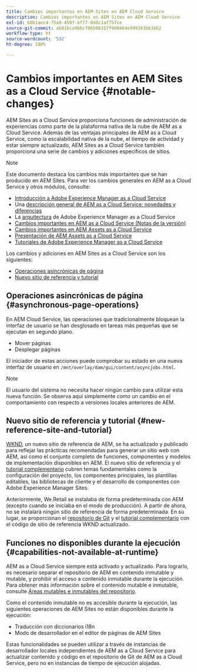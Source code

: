 ```yaml
---
title: Cambios importantes en AEM Sites en AEM Cloud Service
description: Cambios importantes en AEM Sites en AEM Cloud Service
exl-id: 60b1aec4-75a0-459f-bf77-8d8c1af757ce
source-git-commit: ab81bca96bcf06b06357f900464e999163bb1bb2
workflow-type: ht
source-wordcount: '532'
ht-degree: 100%

---
```


# Cambios importantes en AEM Sites as a Cloud Service {#notable-changes}

AEM Sites as a Cloud Service proporciona funciones de administración de experiencias como parte de la plataforma nativa de la nube de AEM as a Cloud Service. Además de las ventajas principales de AEM as a Cloud Service, como la escalabilidad nativa de la nube, el tiempo de actividad y estar siempre actualizado, AEM Sites as a Cloud Service también proporciona una serie de cambios y adiciones específicos de sitios.

>[!NOTE]
>Este documento destaca los cambios más importantes que se han producido en AEM Sites. Para ver los cambios generales en AEM as a Cloud Service y otros módulos, consulte:
>
>* [Introducción a Adobe Experience Manager as a Cloud Service](/help/overview/introduction.md)
>* Una [descripción general de AEM as a Cloud Service: novedades y diferencias](/help/overview/what-is-new-and-different.md)
>* La [arquitectura](/help/overview/architecture.md) de Adobe Experience Manager as a Cloud Service
>* [Cambios importantes en AEM as a Cloud Service (Notas de la versión)](/help/release-notes/aem-cloud-changes.md)
>* [Cambios importantes en AEM Assets as a Cloud Service](/help/assets/assets-cloud-changes.md)
>* [Presentación de AEM Assets as a Cloud Service](/help/assets/overview.md)
>* [Tutoriales de Adobe Experience Manager as a Cloud Service](https://experienceleague.adobe.com/docs/experience-manager-learn/cloud-service/overview.html?lang=es)


Los cambios y adiciones en AEM Sites as a Cloud Service son los siguientes:

* [Operaciones asincrónicas de página](#asynchronous-page-operations)
* [Nuevo sitio de referencia y tutorial](#new-reference-site-and-tutorial)

## Operaciones asincrónicas de página {#asynchronous-page-operations}

En AEM Cloud Service, las operaciones que tradicionalmente bloquean la interfaz de usuario se han desglosado en tareas más pequeñas que se ejecutan en segundo plano.

* Mover páginas
* Desplegar páginas

El iniciador de estas acciones puede comprobar su estado en una nueva interfaz de usuario en `/mnt/overlay/dam/gui/content/asyncjobs.html`.

>[!NOTE]
>
>El usuario del sistema no necesita hacer ningún cambio para utilizar esta nueva función. Se observa aquí simplemente como un cambio en el comportamiento con respecto a versiones locales anteriores de AEM.

## Nuevo sitio de referencia y tutorial {#new-reference-site-and-tutorial}

[WKND](https://wknd.site/), un nuevo sitio de referencia de AEM, se ha actualizado y publicado para reflejar las prácticas recomendadas para generar un sitio web con AEM, así como el conjunto completo de funciones, componentes y modelos de implementación disponibles en AEM. El nuevo sitio de referencia y el [tutorial complementario](https://experienceleague.adobe.com/docs/experience-manager-learn/getting-started-wknd-tutorial-develop/overview.html?lang=es) cubren temas fundamentales como la configuración del proyecto, los componentes principales, las plantillas editables, las bibliotecas de cliente y el desarrollo de componentes con Adobe Experience Manager Sites.

Anteriormente, We.Retail se instalaba de forma predeterminada con AEM (excepto cuando se iniciaba en el modo de producción).  A partir de ahora, no se instalará ningún sitio de referencia de forma predeterminada.  En su lugar, se proporcionan el [repositorio de Git](https://github.com/adobe/aem-guides-wknd/) y el [tutorial complementario](https://experienceleague.adobe.com/docs/experience-manager-learn/getting-started-wknd-tutorial-develop/overview.html?lang=es) con el código de sitio de referencia WKND actualizado.

## Funciones no disponibles durante la ejecución {#capabilities-not-available-at-runtime}

AEM as a Cloud Service siempre está activado y actualizado. Para lograrlo, es necesario separar el repositorio de AEM en contenido inmutable y mutable, y prohibir el acceso a contenido inmutable durante la ejecución. Para obtener más información sobre el contenido mutable e inmutable, consulte [Áreas mutables e inmutables del repositorio](/help/implementing/developing/introduction/aem-project-content-package-structure.md#mutable-vs-immutable).

Como el contenido inmutable no es accesible durante la ejecución, las siguientes operaciones de AEM Sites no están disponibles durante la ejecución:

* Traducción con diccionarios i18n
* Modo de desarrollador en el editor de páginas de AEM Sites

Estas funcionalidades se pueden utilizar a través de instancias de desarrollador locales independientes de AEM as a Cloud Service para actualizar contenido y código en el repositorio de Git de AEM as a Cloud Service, pero no en instancias de tiempo de ejecución alojadas.
